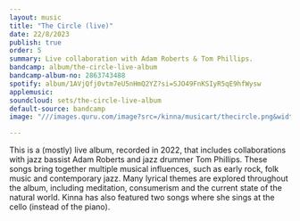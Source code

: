 ```yaml
---
layout: music
title: "The Circle (live)"
date: 22/8/2023
publish: true
order: 5
summary: Live collaboration with Adam Roberts & Tom Phillips.
bandcamp: album/the-circle-live-album
bandcamp-album-no: 2863743488
spotify: album/1AVjQfj0vtm7eU5nHmQ2YZ?si=SJO49FnKSIyR5qE9hfWysw
applemusic: 
soundcloud: sets/the-circle-live-album
default-source: bandcamp
image: "///images.quru.com/image?src=/kinna/musicart/thecircle.png&width=450&format=jpeg&quality=75"

---
```


This is a (mostly) live album, recorded in 2022, that includes collaborations with jazz bassist Adam Roberts and jazz drummer Tom Phillips. These songs bring together multiple musical influences, such as early rock, folk music and contemporary jazz. Many lyrical themes are explored throughout the album, including meditation, consumerism and the current state of the natural world. Kinna has also featured two songs where she sings at the cello (instead of the piano).
